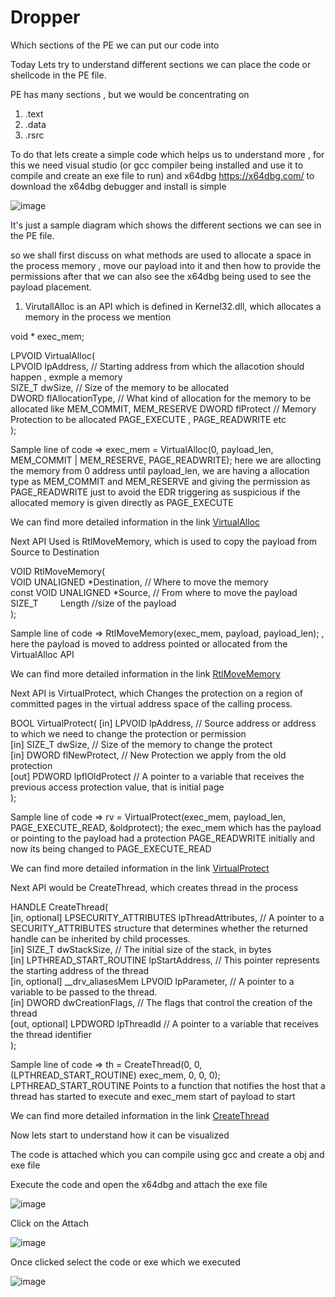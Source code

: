# Dropper
Which sections of the PE we can put our code into


Today Lets try to understand different sections we can place the code or shellcode in the PE file.

PE has many sections , but we would be concentrating on 
1. .text
2. .data
3. .rsrc

To do that lets create a simple code which helps us to understand more , for this we need visual studio (or gcc compiler being installed and use it to compile and create an exe file to run) and x64dbg
https://x64dbg.com/ to download the x64dbg debugger and install is simple 

![image](https://github.com/user-attachments/assets/f97d1670-b7cb-4668-ad9d-2ac625eadeb4)

It's just a sample diagram which shows the different sections we can see in the PE file.

so we shall first discuss on what methods are used to allocate a space in the process memory , move our payload into it and then how to provide the permissions after that we can also see the x64dbg being used to see the payload placement.

1. VirutallAlloc is an API which is defined in Kernel32.dll, which allocates a memory in the process we mention

void * exec_mem;

LPVOID VirtualAlloc(  
  LPVOID lpAddress,                // Starting address from which the allacotion should happen , exmple a memory  
  SIZE_T dwSize,                  // Size of the memory to be allocated   
  DWORD  flAllocationType,        // What kind of allocation for the memory to be allocated like MEM_COMMIT, MEM_RESERVE 
  DWORD  flProtect                // Memory Protection to be allocated PAGE_EXECUTE , PAGE_READWRITE etc   
);  


Sample line of code => exec_mem = VirtualAlloc(0, payload_len, MEM_COMMIT | MEM_RESERVE, PAGE_READWRITE);  here we are allocting the memory from 0 address until payload_len, we are having a allocation type as MEM_COMMIT and MEM_RESERVE and giving the permission as PAGE_READWRITE just to avoid the EDR triggering as suspicious if the allocated memory is given directly as PAGE_EXECUTE  

We can find more detailed information in the link [VirtualAlloc](https://learn.microsoft.com/en-us/windows/win32/api/memoryapi/nf-memoryapi-virtualalloc)

Next API Used is RtlMoveMemory, which is used to copy the payload from Source to Destination

VOID RtlMoveMemory(  
  VOID UNALIGNED *Destination,   // Where to move the memory     
  const VOID UNALIGNED *Source,   // From where to move the payload  
  SIZE_T         Length           //size of the payload  
);  


Sample line of code => RtlMoveMemory(exec_mem, payload, payload_len); , here the payload is moved to address pointed or allocated from the VirtualAlloc API  

We can find more detailed information in the link [RtlMoveMemory](https://learn.microsoft.com/en-us/windows/win32/devnotes/rtlmovememory)

Next API is VirtualProtect, which Changes the protection on a region of committed pages in the virtual address space of the calling process.

BOOL VirtualProtect(
  [in]  LPVOID lpAddress,    // Source address or address to which we need to change the protection or permission   
  [in]  SIZE_T dwSize,       // Size of the memory to change the protect   
  [in]  DWORD  flNewProtect, // New Protection we apply from the old protection   
  [out] PDWORD lpflOldProtect // A pointer to a variable that receives the previous access protection value, that is initial page  
);  

Sample line of code => rv = VirtualProtect(exec_mem, payload_len, PAGE_EXECUTE_READ, &oldprotect);  the exec_mem which has the payload or pointing to the payload had a protection PAGE_READWRITE initially and now its being changed to PAGE_EXECUTE_READ

We can find more detailed information in the link [VirtualProtect](https://learn.microsoft.com/en-us/windows/win32/api/memoryapi/nf-memoryapi-virtualprotect)

Next API would be CreateThread, which creates thread in the process 

HANDLE CreateThread(  
  [in, optional]  LPSECURITY_ATTRIBUTES   lpThreadAttributes,     // A pointer to a SECURITY_ATTRIBUTES structure that determines whether the returned handle can be inherited by child processes.  
  [in]            SIZE_T                  dwStackSize,    // The initial size of the stack, in bytes  
  [in]            LPTHREAD_START_ROUTINE  lpStartAddress, //   This pointer represents the starting address of the thread  
  [in, optional]  __drv_aliasesMem LPVOID lpParameter,    //  A pointer to a variable to be passed to the thread.  
  [in]            DWORD                   dwCreationFlags,  // The flags that control the creation of the thread  
  [out, optional] LPDWORD                 lpThreadId   //  A pointer to a variable that receives the thread identifier  
);   

Sample line of code => th = CreateThread(0, 0, (LPTHREAD_START_ROUTINE) exec_mem, 0, 0, 0); LPTHREAD_START_ROUTINE  Points to a function that notifies the host that a thread has started to execute and exec_mem start of payload to start

We can find more detailed information in the link [CreateThread](https://learn.microsoft.com/en-us/windows/win32/api/processthreadsapi/nf-processthreadsapi-createthread)


Now lets start to understand how it can be visualized 

The code is attached which you can compile using gcc and create a obj and exe file 

Execute the code and open the x64dbg and attach the exe file 

![image](https://github.com/user-attachments/assets/cf89bd7e-67a1-4157-acd0-3bd2aa0f95b8)

Click on the Attach 

![image](https://github.com/user-attachments/assets/5ff7f1db-0865-4a9c-8366-f88c855cf9ee)

Once clicked select the code or exe which we executed 

![image](https://github.com/user-attachments/assets/18d1601d-92b0-43b5-9656-9ac74500839a)









